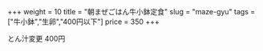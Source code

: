 +++
weight = 10
title  = "朝まぜごはん牛小鉢定食"
slug   = "maze-gyu"
tags   = ["牛小鉢","生卵","400円以下"]
price  = 350
+++

とん汁変更 400円